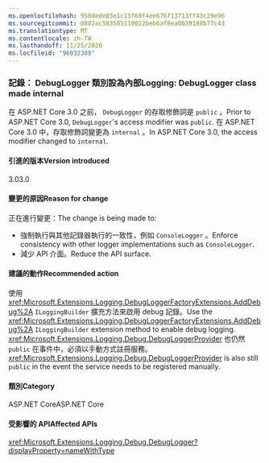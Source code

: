```yaml
---
ms.openlocfilehash: 958dede03e1c15f69f4ee676f13713ff43c29e96
ms.sourcegitcommit: 0802ac583585110022beb6af8ea0b39188b77c43
ms.translationtype: MT
ms.contentlocale: zh-TW
ms.lasthandoff: 11/25/2020
ms.locfileid: "96032388"
---
```

### <a name="logging-debuglogger-class-made-internal"></a><span data-ttu-id="27d1f-101">記錄： DebugLogger 類別設為內部</span><span class="sxs-lookup"><span data-stu-id="27d1f-101">Logging: DebugLogger class made internal</span></span>

<span data-ttu-id="27d1f-102">在 ASP.NET Core 3.0 之前， `DebugLogger` 的存取修飾詞是 `public` 。</span><span class="sxs-lookup"><span data-stu-id="27d1f-102">Prior to ASP.NET Core 3.0, `DebugLogger`'s access modifier was `public`.</span></span> <span data-ttu-id="27d1f-103">在 ASP.NET Core 3.0 中，存取修飾詞變更為 `internal` 。</span><span class="sxs-lookup"><span data-stu-id="27d1f-103">In ASP.NET Core 3.0, the access modifier changed to `internal`.</span></span>

#### <a name="version-introduced"></a><span data-ttu-id="27d1f-104">引進的版本</span><span class="sxs-lookup"><span data-stu-id="27d1f-104">Version introduced</span></span>

<span data-ttu-id="27d1f-105">3.0</span><span class="sxs-lookup"><span data-stu-id="27d1f-105">3.0</span></span>

#### <a name="reason-for-change"></a><span data-ttu-id="27d1f-106">變更的原因</span><span class="sxs-lookup"><span data-stu-id="27d1f-106">Reason for change</span></span>

<span data-ttu-id="27d1f-107">正在進行變更：</span><span class="sxs-lookup"><span data-stu-id="27d1f-107">The change is being made to:</span></span>

* <span data-ttu-id="27d1f-108">強制執行與其他記錄器執行的一致性，例如 `ConsoleLogger` 。</span><span class="sxs-lookup"><span data-stu-id="27d1f-108">Enforce consistency with other logger implementations such as `ConsoleLogger`.</span></span>
* <span data-ttu-id="27d1f-109">減少 API 介面。</span><span class="sxs-lookup"><span data-stu-id="27d1f-109">Reduce the API surface.</span></span>

#### <a name="recommended-action"></a><span data-ttu-id="27d1f-110">建議的動作</span><span class="sxs-lookup"><span data-stu-id="27d1f-110">Recommended action</span></span>

<span data-ttu-id="27d1f-111">使用 <xref:Microsoft.Extensions.Logging.DebugLoggerFactoryExtensions.AddDebug%2A> `ILoggingBuilder` 擴充方法來啟用 debug 記錄。</span><span class="sxs-lookup"><span data-stu-id="27d1f-111">Use the <xref:Microsoft.Extensions.Logging.DebugLoggerFactoryExtensions.AddDebug%2A> `ILoggingBuilder` extension method to enable debug logging.</span></span> <span data-ttu-id="27d1f-112"><xref:Microsoft.Extensions.Logging.Debug.DebugLoggerProvider> 也仍然 `public` 在事件中，必須以手動方式註冊服務。</span><span class="sxs-lookup"><span data-stu-id="27d1f-112"><xref:Microsoft.Extensions.Logging.Debug.DebugLoggerProvider> is also still `public` in the event the service needs to be registered manually.</span></span>

#### <a name="category"></a><span data-ttu-id="27d1f-113">類別</span><span class="sxs-lookup"><span data-stu-id="27d1f-113">Category</span></span>

<span data-ttu-id="27d1f-114">ASP.NET Core</span><span class="sxs-lookup"><span data-stu-id="27d1f-114">ASP.NET Core</span></span>

#### <a name="affected-apis"></a><span data-ttu-id="27d1f-115">受影響的 API</span><span class="sxs-lookup"><span data-stu-id="27d1f-115">Affected APIs</span></span>

<xref:Microsoft.Extensions.Logging.Debug.DebugLogger?displayProperty=nameWithType>

<!--

#### Affected APIs

`T:Microsoft.Extensions.Logging.Debug.DebugLogger`

-->
